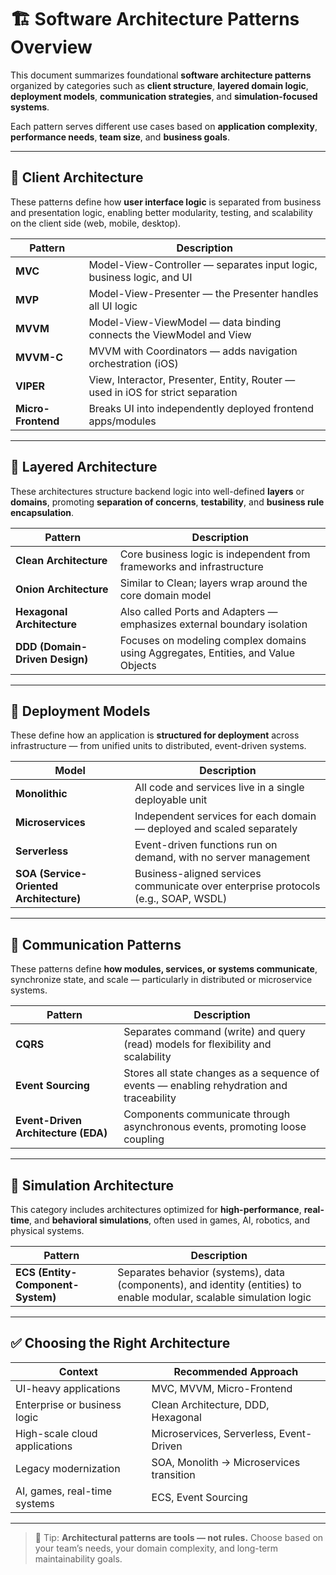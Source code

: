 # 🏗️ Software Architecture Patterns Overview

This document summarizes foundational **software architecture patterns** organized by categories such as **client structure**, **layered domain logic**, **deployment models**, **communication strategies**, and **simulation-focused systems**.

Each pattern serves different use cases based on **application complexity**, **performance needs**, **team size**, and **business goals**.

---

## 🎨 Client Architecture

These patterns define how **user interface logic** is separated from business and presentation logic, enabling better modularity, testing, and scalability on the client side (web, mobile, desktop).

| Pattern            | Description                                                                     |
| ------------------ | ------------------------------------------------------------------------------- |
| **MVC**            | Model-View-Controller — separates input logic, business logic, and UI           |
| **MVP**            | Model-View-Presenter — the Presenter handles all UI logic                       |
| **MVVM**           | Model-View-ViewModel — data binding connects the ViewModel and View             |
| **MVVM-C**         | MVVM with Coordinators — adds navigation orchestration (iOS)                    |
| **VIPER**          | View, Interactor, Presenter, Entity, Router — used in iOS for strict separation |
| **Micro-Frontend** | Breaks UI into independently deployed frontend apps/modules                     |

---

## 🧱 Layered Architecture

These architectures structure backend logic into well-defined **layers** or **domains**, promoting **separation of concerns**, **testability**, and **business rule encapsulation**.

| Pattern                        | Description                                                                       |
| ------------------------------ | --------------------------------------------------------------------------------- |
| **Clean Architecture**         | Core business logic is independent from frameworks and infrastructure             |
| **Onion Architecture**         | Similar to Clean; layers wrap around the core domain model                        |
| **Hexagonal Architecture**     | Also called Ports and Adapters — emphasizes external boundary isolation           |
| **DDD (Domain-Driven Design)** | Focuses on modeling complex domains using Aggregates, Entities, and Value Objects |

---

## 🚀 Deployment Models

These define how an application is **structured for deployment** across infrastructure — from unified units to distributed, event-driven systems.

| Model                                   | Description                                                                        |
| --------------------------------------- | ---------------------------------------------------------------------------------- |
| **Monolithic**                          | All code and services live in a single deployable unit                             |
| **Microservices**                       | Independent services for each domain — deployed and scaled separately              |
| **Serverless**                          | Event-driven functions run on demand, with no server management                    |
| **SOA (Service-Oriented Architecture)** | Business-aligned services communicate over enterprise protocols (e.g., SOAP, WSDL) |

---

## 🔄 Communication Patterns

These patterns define **how modules, services, or systems communicate**, synchronize state, and scale — particularly in distributed or microservice systems.

| Pattern                             | Description                                                                              |
| ----------------------------------- | ---------------------------------------------------------------------------------------- |
| **CQRS**                            | Separates command (write) and query (read) models for flexibility and scalability        |
| **Event Sourcing**                  | Stores all state changes as a sequence of events — enabling rehydration and traceability |
| **Event-Driven Architecture (EDA)** | Components communicate through asynchronous events, promoting loose coupling             |

---

## 🤖 Simulation Architecture

This category includes architectures optimized for **high-performance**, **real-time**, and **behavioral simulations**, often used in games, AI, robotics, and physical systems.

| Pattern                           | Description                                                                                                           |
| --------------------------------- | --------------------------------------------------------------------------------------------------------------------- |
| **ECS (Entity-Component-System)** | Separates behavior (systems), data (components), and identity (entities) to enable modular, scalable simulation logic |

---

## ✅ Choosing the Right Architecture

| Context                       | Recommended Approach                     |
| ----------------------------- | ---------------------------------------- |
| UI-heavy applications         | MVC, MVVM, Micro-Frontend                |
| Enterprise or business logic  | Clean Architecture, DDD, Hexagonal       |
| High-scale cloud applications | Microservices, Serverless, Event-Driven  |
| Legacy modernization          | SOA, Monolith → Microservices transition |
| AI, games, real-time systems  | ECS, Event Sourcing                      |

---

> 🧠 Tip: **Architectural patterns are tools — not rules.** Choose based on your team’s needs, your domain complexity, and long-term maintainability goals.
